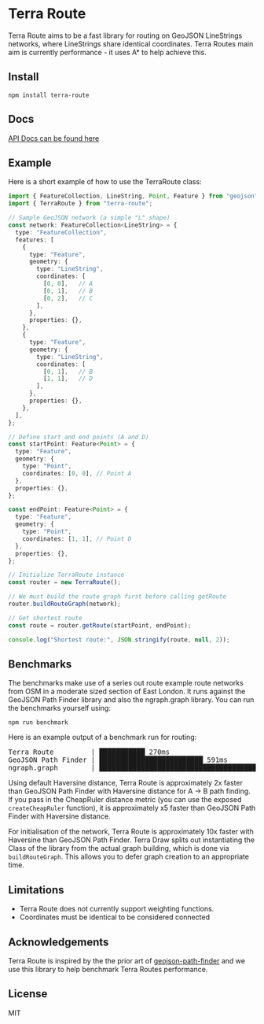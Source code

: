 # Terra Route

Terra Route aims to be a fast library for routing on GeoJSON LineStrings networks, where LineStrings share identical coordinates. Terra Routes main aim is currently performance - it uses A* to help achieve this.

## Install

```
npm install terra-route
```

## Docs 

[API Docs can be found here](https://jameslmilner.github.io/terra-route/)

## Example

Here is a short example of how to use the TerraRoute class:

```typescript
import { FeatureCollection, LineString, Point, Feature } from "geojson";
import { TerraRoute } from "terra-route"; 

// Sample GeoJSON network (a simple "L" shape)
const network: FeatureCollection<LineString> = {
  type: "FeatureCollection",
  features: [
    {
      type: "Feature",
      geometry: {
        type: "LineString",
        coordinates: [
          [0, 0],   // A
          [0, 1],   // B
          [0, 2],   // C
        ],
      },
      properties: {},
    },
    {
      type: "Feature",
      geometry: {
        type: "LineString",
        coordinates: [
          [0, 1],   // B
          [1, 1],   // D
        ],
      },
      properties: {},
    },
  ],
};

// Define start and end points (A and D)
const startPoint: Feature<Point> = {
  type: "Feature",
  geometry: {
    type: "Point",
    coordinates: [0, 0], // Point A
  },
  properties: {},
};

const endPoint: Feature<Point> = {
  type: "Feature",
  geometry: {
    type: "Point",
    coordinates: [1, 1], // Point D
  },
  properties: {},
};

// Initialize TerraRoute instance
const router = new TerraRoute();

// We must build the route graph first before calling getRoute
router.buildRouteGraph(network);

// Get shortest route
const route = router.getRoute(startPoint, endPoint);

console.log("Shortest route:", JSON.stringify(route, null, 2));
```

## Benchmarks

The benchmarks make use of a series out route example route networks from OSM in a moderate sized section of East London. It runs against the GeoJSON Path Finder library and also the ngraph.graph library. You can run the benchmarks yourself using:

```
npm run benchmark
```

Here is an example output of a benchmark run for routing:

<pre>
Terra Route         | ███████████ 270ms
GeoJSON Path Finder | █████████████████████████ 591ms
ngraph.graph        | ██████████████████████████████████████████████████ 1177ms
</pre>

Using default Haversine distance, Terra Route is approximately 2x faster than GeoJSON Path Finder with Haversine distance for A -> B path finding. If you pass in the CheapRuler distance metric (you can use the exposed `createCheapRuler` function), it is approximately x5 faster than GeoJSON Path Finder with Haversine distance. 

For initialisation of the network, Terra Route is approximately 10x faster with Haversine than GeoJSON Path Finder. Terra Draw splits out instantiating the Class of the library from the actual graph building, which is done via `buildRouteGraph`. This allows you to defer graph creation to an appropriate time.

## Limitations

- Terra Route does not currently support weighting functions.
- Coordinates must be identical to be considered connected

## Acknowledgements

Terra Route is inspired by the the prior art of [geojson-path-finder](https://github.com/perliedman/geojson-path-finder/) and we use this library to help benchmark Terra Routes performance. 

## License

MIT